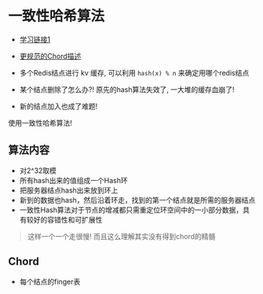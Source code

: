 # 一致性哈希算法

- [学习链接1](https://www.cnblogs.com/study-everyday/p/8629100.html)
- [更规范的Chord描述](https://blog.csdn.net/chen77716/article/details/6059575)

- 多个Redis结点进行 kv 缓存, 可以利用 `hash(x) % n` 来确定用哪个redis结点
- 某个结点删除了怎么办?! 原先的hash算法失效了, 一大堆的缓存血崩了!
- 新的结点加入也成了难题!

使用一致性哈希算法!

## 算法内容

- 对2^32取模
- 所有hash出来的值组成一个Hash环
- 把服务器结点hash出来放到环上
- 新到的数据也hash，然后沿着环走，找到的第一个结点就是所需的服务器结点
- 一致性Hash算法对于节点的增减都只需重定位环空间中的一小部分数据，具有较好的容错性和可扩展性

> 这样一个一个走很慢! 而且这么理解其实没有得到chord的精髓

## Chord

- 每个结点的finger表